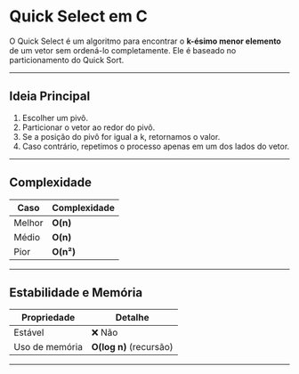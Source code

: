 # Quick Select em C

O Quick Select é um algoritmo para encontrar o **k-ésimo menor elemento** de um vetor sem ordená-lo completamente. Ele é baseado no particionamento do Quick Sort.

---

##  Ideia Principal

1. Escolher um pivô.
2. Particionar o vetor ao redor do pivô.
3. Se a posição do pivô for igual a k, retornamos o valor.
4. Caso contrário, repetimos o processo apenas em um dos lados do vetor.

---

##  Complexidade

| Caso        | Complexidade |
|-------------|--------------|
| Melhor      | **O(n)** |
| Médio       | **O(n)** |
| Pior        | **O(n²)** |

---

##  Estabilidade e Memória

| Propriedade       | Detalhe |
|-------------------|---------|
| Estável           | ❌ Não |
| Uso de memória    | **O(log n)** (recursão) |

---
